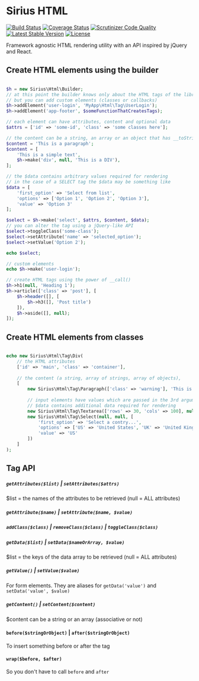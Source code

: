 # Sirius HTML

[![Build Status](https://travis-ci.org/siriusphp/html.png?branch=master)](https://travis-ci.org/siriusphp/html)
[![Coverage Status](https://coveralls.io/repos/siriusphp/html/badge.png)](https://coveralls.io/r/siriusphp/html)
[![Scrutinizer Code Quality](https://scrutinizer-ci.com/g/siriusphp/html/badges/quality-score.png?s=9ee7779b2bf75aae6c26bd5f0b6a90a9081b2545)](https://scrutinizer-ci.com/g/siriusphp/html/)
[![Latest Stable Version](https://poser.pugx.org/siriusphp/html/v/stable.png)](https://packagist.org/packages/siriusphp/html)
[![License](https://poser.pugx.org/siriusphp/html/license.png)](https://packagist.org/packages/siriusphp/html)


Framework agnostic HTML rendering utility with an API inspired by jQuery and React.

## Create HTML elements using the builder

```php

$h = new Sirius\Html\Builder;
// at this point the builder knows only about the HTML tags of the library
// but you can add custom elements (classes or callbacks)
$h->addElement('user-login', 'MyApp\Html\Tag\UserLogin');
$h->addElement('app-footer', $someFunctionThatCreatesTags);

// each element can have attributes, content and optional data
$attrs = ['id' => 'some-id', 'class' => 'some classes here'];

// the content can be a string, an array or an object that has __toString()
$content = 'This is a paragraph';
$content = [
	'This is a simple text',
	$h->make('div', null, 'This is a DIV'),
];

// the $data contains arbitrary values required for rendering
// in the case of a SELECT tag the $data may be something like
$data = [
	'first_option' => 'Select from list',
	'options' => ['Option 1', 'Option 2', 'Option 3'],
	'value' => 'Option 3'
];

$select = $h->make('select', $attrs, $content, $data);
// you can alter the tag using a jQuery-like API
$select->toggleClass('some-class');
$select->setAttribute('name' => 'selected_option');
$select->setValue('Option 2');

echo $select;

// custom elements
echo $h->make('user-login');

// create HTML tags using the power of __call()
$h->h1(null, 'Heading 1');
$h->article(['class' => 'post'], [
	$h->header([], [
		$h->h3([], 'Post title')
	]),
	$h->aside([], null);
]);

```

## Create HTML elements from classes

```php

echo new Sirius\Html\Tag\Div(
	// the HTML attributes
	['id' => 'main', 'class' => 'container'],
	
	// the content (a string, array of strings, array of objects),
	[
		new Sirius\Html\Tag\Paragraph(['class' => 'warning'], 'This is a warning'),
		
		// input elements have values which are passed in the 3rd argument ($data) 
		// $data contains additional data required for rendering
		new Sirius\Html\Tag\Textarea(['rows' => 30, 'cols' => 100], null, ['value' => 'The content of the textarea']),
		new Sirius\Html\Tag\Select(null, null, [
			'first_option' => 'Select a contry...',
			'options' => ['US' => 'United States', 'UK' => 'United Kingdom', 'UC' => 'United colors'],
			'value' => 'US'
		])
	]
);

```

## Tag API

##### `getAttributes($list)` | `setAttributes($attrs)`
$list = the names of the attributes to be retrieved (null = ALL attributes)

##### `getAttribute($name)` | `setAttribute($name, $value)`

##### `addClass($class)` | `removeClass($class)` | `toggleClass($class)`

##### `getData($list)` | `setData($nameOrArray, $value)`
$list = the keys of the data array to be retrieved (null = ALL attributes)

##### `getValue()` | `setValue($value)`
For form elements. They are aliases for `getData('value')` and `setData('value', $value)`

##### `getContent()` | `setContent($content)`
$content can be a string or an array (associative or not)

#### `before($stringOrObject)` | `after($stringOrObject)`
To insert something before or after the tag

#### `wrap($before, $after)`
So you don't have to call `before` and `after`